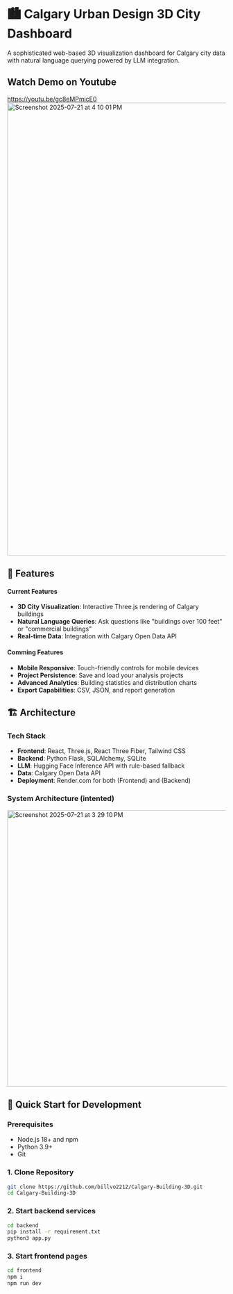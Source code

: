 # 🏙️ Calgary Urban Design 3D City Dashboard

A sophisticated web-based 3D visualization dashboard for Calgary city data with natural language querying powered by LLM integration.

## Watch Demo on Youtube
https://youtu.be/gc8eMPmicE0
<img width="1905" height="1042" alt="Screenshot 2025-07-21 at 4 10 01 PM" src="https://github.com/user-attachments/assets/47076314-c69f-4b79-98c0-a6664ca6eabc" />


## 🎯 Features

#### Current Features
- **3D City Visualization**: Interactive Three.js rendering of Calgary buildings
- **Natural Language Queries**: Ask questions like "buildings over 100 feet" or "commercial buildings"
- **Real-time Data**: Integration with Calgary Open Data API

#### Comming Features
- **Mobile Responsive**: Touch-friendly controls for mobile devices
- **Project Persistence**: Save and load your analysis projects
- **Advanced Analytics**: Building statistics and distribution charts
- **Export Capabilities**: CSV, JSON, and report generation

## 🏗️ Architecture

### Tech Stack
- **Frontend**: React, Three.js, React Three Fiber, Tailwind CSS
- **Backend**: Python Flask, SQLAlchemy, SQLite
- **LLM**: Hugging Face Inference API with rule-based fallback
- **Data**: Calgary Open Data API
- **Deployment**: Render.com for both (Frontend) and (Backend)

### System Architecture (intented)
<img width="1149" height="636" alt="Screenshot 2025-07-21 at 3 29 10 PM" src="https://github.com/user-attachments/assets/49ccebf3-c9b1-4d32-9c11-5b2aaf7d1733" />


## 🚀 Quick Start for Development

### Prerequisites
- Node.js 18+ and npm
- Python 3.9+
- Git

### 1. Clone Repository
```bash
git clone https://github.com/billvo2212/Calgary-Building-3D.git
cd Calgary-Building-3D
```

### 2. Start backend services
```bash
cd backend
pip install -r requirement.txt
python3 app.py
```

### 3. Start frontend pages
```bash
cd frontend
npm i
npm run dev
```
